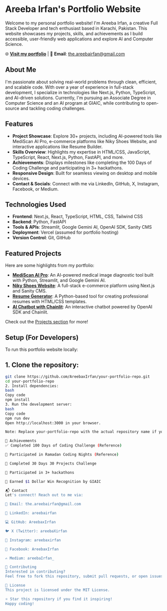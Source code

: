 # Areeba Irfan's Portfolio Website

Welcome to my personal portfolio website! I'm Areeba Irfan, a creative Full Stack Developer and tech enthusiast based in Karachi, Pakistan. This website showcases my projects, skills, and achievements as I build accessible, user-friendly web applications and explore AI and Computer Science.

🌐 **[Visit my portfolio](https://areeba-irfan.dev)** | 📧 **Email**: the.areebairfan@gmail.com

## About Me

I'm passionate about solving real-world problems through clean, efficient, and scalable code. With over a year of experience in full-stack development, I specialize in technologies like Next.js, Python, TypeScript, and AI-driven solutions. Currently, I'm pursuing an Associate Degree in Computer Science and an AI program at GIAIC, while contributing to open-source and tackling coding challenges.

## Features

- **Project Showcase**: Explore 30+ projects, including AI-powered tools like MediScan AI Pro, e-commerce platforms like Niky Shoes Website, and interactive applications like Resume Builder.
- **Skills Overview**: Highlights my expertise in HTML/CSS, JavaScript, TypeScript, React, Next.js, Python, FastAPI, and more.
- **Achievements**: Displays milestones like completing the 100 Days of Coding Challenge and participating in 3+ hackathons.
- **Responsive Design**: Built for seamless viewing on desktop and mobile devices.
- **Contact & Socials**: Connect with me via LinkedIn, GitHub, X, Instagram, Facebook, or Medium.

## Technologies Used

- **Frontend**: Next.js, React, TypeScript, HTML, CSS, Tailwind CSS
- **Backend**: Python, FastAPI
- **Tools & APIs**: Streamlit, Google Gemini AI, OpenAI SDK, Sanity CMS
- **Deployment**: Vercel (assumed for portfolio hosting)
- **Version Control**: Git, GitHub

## Featured Projects

Here are some highlights from my portfolio:

- **[MediScan AI Pro](https://github.com/AreebaxIrfan/GIAIC_Q3/tree/main/%F0%9F%93%82Class_Assignment/assignment_07)**: An AI-powered medical image diagnostic tool built with Python, Streamlit, and Google Gemini AI.
- **[Niky Shoes Website](https://github.com/AreebaxIrfan/Nike_Shoes_Ecommerce_Marketplace)**: A full-stack e-commerce platform using Next.js and Sanity CMS.
- **[Resume Generator](https://github.com/AreebaxIrfan/projects/tree/main/resume_generator)**: A Python-based tool for creating professional resumes with HTML/CSS templates.
- **[AI Chatbot with Chainlit](https://github.com/AreebaxIrfan/GIAIC_Q3/tree/main/Ramadan_Coding_Nights/Day_17_Advance_Agent)**: An interactive chatbot powered by OpenAI SDK and Chainlit.

Check out the [Projects section](https://areeba-irfan.dev) for more!

## Setup (For Developers)

To run this portfolio website locally:

## 1. **Clone the repository**:
```bash
git clone https://github.com/AreebaxIrfan/your-portfolio-repo.git
cd your-portfolio-repo
2. Install dependencies:
bash
Copy code
npm install
3. Run the development server:
bash
Copy code
npm run dev
Open http://localhost:3000 in your browser.

Note: Replace your-portfolio-repo with the actual repository name if you host this project on GitHub.

🎯 Achievements
✅ Completed 100 Days of Coding Challenge (Reference)

🌙 Participated in Ramadan Coding Nights (Reference)

🔧 Completed 30 Days 30 Projects Challenge

🚀 Participated in 3+ hackathons

🏅 Earned $1 Dollar Win Recognition by GIAIC

📬 Contact
Let's connect! Reach out to me via:

📧 Email: the.areebairfan@gmail.com

💼 LinkedIn: areebairfan

💻 GitHub: AreebaxIrfan

🐦 X (Twitter): areebaXirfan

📸 Instagram: areebaxirfan

📘 Facebook: AreebaxIrfan

✍️ Medium: areebaIrfan_

🤝 Contributing
Interested in contributing?
Feel free to fork this repository, submit pull requests, or open issues for suggestions and improvements.

📄 License
This project is licensed under the MIT License.

⭐ Star this repository if you find it inspiring!
Happy coding!
